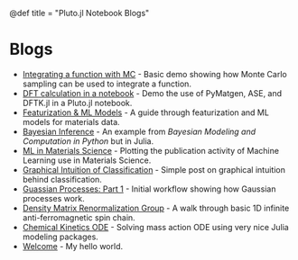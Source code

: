 @def title = "Pluto.jl Notebook Blogs"

# Blogs
* [Integrating a function with MC](assets/notebooks/TrivialMC.html) - Basic demo showing how Monte Carlo sampling can be used to integrate a function.
* [DFT calculation in a notebook](assets/prerendered_notebooks/AtomicCalculationWorkflow.html) - Demo the use of PyMatgen, ASE, and DFTK.jl in a Pluto.jl notebook.
* [Featurization & ML Models](assets/prerendered_notebooks/RemakeBestPracticesPost.html) - A guide through featurization and ML models for materials data.
* [Bayesian Inference](assets/notebooks/BMCP_Ch2_1.html) - An example from *Bayesian Modeling and Computation in Python* but in Julia.
* [ML in Materials Science](assets/notebooks/ML_MatSci.html) - Plotting the publication activity of Machine Learning use in Materials Science.
* [Graphical Intuition of Classification](assets/notebooks/Classifier_GraphicalIntuition.html) - Simple post on graphical intuition behind classification. 
* [Guassian Processes: Part 1](assets/notebooks/gaussianprocess_part1.html) - Initial workflow showing how Gaussian processes work.
* [Density Matrix Renormalization Group](assets/notebooks/dmrg.html) - A walk through basic 1D infinite anti-ferromagnetic spin chain.
* [Chemical Kinetics ODE](assets/notebooks/chemkinetics_ode.html) - Solving mass action ODE using very nice Julia modeling packages.
* [Welcome](blogpages/welcome) - My hello world.
